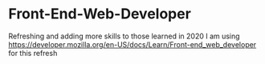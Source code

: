 # Front-End-Web-Developer
Refreshing and adding more skills to those learned in 2020
I am using https://developer.mozilla.org/en-US/docs/Learn/Front-end_web_developer for this refresh 
